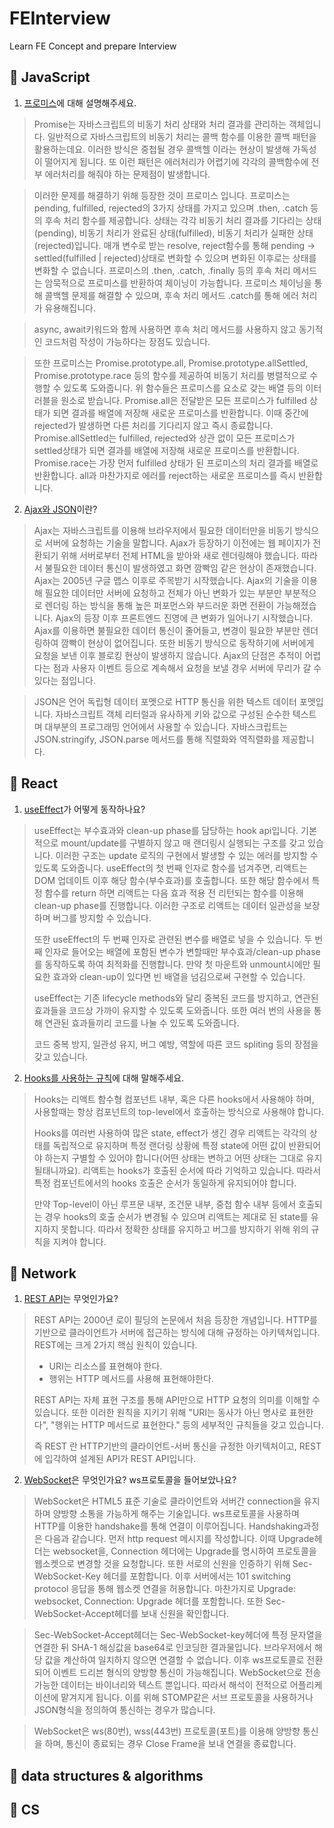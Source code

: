 # FEInterview
Learn FE Concept and prepare Interview

## 🍖 JavaScript
1. [프로미스](https://velog.io/@dbstjrwnekd/Promise)에 대해 설명해주세요.
> Promise는 자바스크립트의 비동기 처리 상태와 처리 결과를 관리하는 객체입니다. 일반적으로 자바스크립트의 비동기 처리는 콜백 함수를 이용한 콜백 패턴을 활용하는데요. 이러한 방식은 중첩될 경우 콜백헬 이라는 현상이 발생해 가독성이 떨어지게 됩니다. 또 이런 패턴은 에러처리가 어렵기에 각각의 콜백함수에 전부 에러처리를 해줘야 하는 문제점이 발생합니다.

> 이러한 문제를 해결하기 위해 등장한 것이 프로미스 입니다. 프로미스는 pending, fulfilled, rejected의 3가지 상태를 가지고 있으며 .then, .catch 등의 후속 처리 함수를 제공합니다. 상태는 각각 비동기 처리 결과를 기다리는 상태(pending), 비동기 처리가 완료된 상태(fulfilled), 비동기 처리가 실패한 상태(rejected)입니다. 매개 변수로 받는 resolve, reject함수를 통해 pending -> settled(fulfilled | rejected)상태로 변화할 수 있으며 변화된 이후로는 상태를 변화할 수 없습니다. 프로미스의 .then, .catch, .finally 등의 후속 처리 메서드는 암묵적으로 프로미스를 반환하여 체이닝이 가능합니다. 프로미스 체이닝을 통해 콜백헬 문제를 해결할 수 있으며, 후속 처리 메서드 .catch를 통해 에러 처리가 유용해집니다.

> async, await키워드와 함께 사용하면 후속 처리 메서드를 사용하지 않고 동기적인 코드처럼 작성이 가능하다는 장점도 있습니다.

> 또한 프로미스는 Promise.prototype.all, Promise.prototype.allSettled, Promise.prototype.race 등의 함수를 제공하여 비동기 처리를 병렬적으로 수행할 수 있도록 도와줍니다.
> 위 함수들은 프로미스를 요소로 갖는 배열 등의 이터러블을 원소로 받습니다.
> Promise.all은 전달받은 모든 프로미스가 fulfilled 상태가 되면 결과를 배열에 저장해 새로운 프로미스를 반환합니다. 이때 중간에 rejected가 발생하면 다른 처리를 기다리지 않고 즉시 종료합니다.
> Promise.allSettled는 fulfilled, rejected와 상관 없이 모든 프로미스가 settled상태가 되면 결과를 배열에 저장해 새로운 프로미스를 반환합니다.
> Promise.race는 가장 먼저 fulfilled 상태가 된 프로미스의 처리 결과를 배열로 반환합니다. all과 마찬가지로 에러를 reject하는 새로운 프로미스를 즉시 반환합니다.

2. [Ajax와 JSON](https://velog.io/@dbstjrwnekd/Ajax%EC%99%80-JSON)이란?
> Ajax는 자바스크립트를 이용해 브라우저에서 필요한 데이터만을 비동기 방식으로 서버에 요청하는 기술을 말합니다. Ajax가 등장하기 이전에는 웹 페이지가 전환되기 위해 서버로부터 전체 HTML을 받아와 새로 렌더링해야 했습니다. 따라서 불필요한 데이터 통신이 발생하였고 화면 깜빡임 같은 현상이 존재했습니다.
> Ajax는 2005년 구글 맵스 이후로 주목받기 시작했습니다. Ajax의 기술을 이용해 필요한 데이터만 서버에 요청하고 전체가 아닌 변화가 있는 부분만 부분적으로 렌더링 하는 방식을 통해 높은 퍼포먼스와 부드러운 화면 전환이 가능해졌습니다. Ajax의 등장 이후 프론트엔드 진영에 큰 변화가 일어나기 시작했습니다.
> Ajax를 이용하면 불필요한 데이터 통신이 줄어들고, 변경이 필요한 부분만 렌더링하여 깜빡이 현상이 없어집니다. 또한 비동기 방식으로 동작하기에 서버에게 요청을 보낸 이후 블로킹 현상이 발생하지 않습니다.
> Ajax의 단점은 추적이 어렵다는 점과 사용자 이벤트 등으로 계속해서 요청을 보낼 경우 서버에 무리가 갈 수 있다는 점입니다.

> JSON은 언어 독립형 데이터 포멧으로 HTTP 통신을 위한 텍스트 데이터 포멧입니다. 자바스크립트 객체 리터럴과 유사하게 키와 값으로 구성된 순수한 텍스트며 대부분의 프로그래밍 언어에서 사용할 수 있습니다.
> 자바스크립트는 JSON.stringify, JSON.parse 메서드를 통해 직렬화와 역직렬화를 제공합니다.
## 🍔 React
1. [useEffect](https://velog.io/@dbstjrwnekd/Using-the-Effect-Hook)가 어떻게 동작하나요?
> useEffect는 부수효과와 clean-up phase를 담당하는 hook api입니다. 기본적으로 mount/update를 구별하지 않고 매 랜더링시 실행되는 구조를 갖고 있습니다. 이러한 구조는 update 로직의 구현에서 발생할 수 있는 에러를 방지할 수 있도록 도와줍니다. useEffect의 첫 번째 인자로 함수를 넘겨주면, 리액트는 DOM 업데이트 이후 해당 함수(부수효과)를 호출합니다. 또한 해당 함수에서 특정 함수를 return 하면 리액트는 다음 효과 적용 전 리턴되는 함수를 이용해 clean-up phase를 진행합니다. 이러한 구조로 리액트는 데이터 일관성을 보장하며 버그를 방지할 수 있습니다.
>
> 또한 useEffect의 두 번째 인자로 관련된 변수를 배열로 넣을 수 있습니다. 두 번째 인자로 들어오는 배열에 포함된 변수가 변할때만 부수효과/clean-up phase를 동작하도록 하여 최적화를 진행합니다. 만약 첫 마운트와 unmount시에만 필요한 효과와 clean-up이 있다면 빈 배열을 넘김으로써 구현할 수 있습니다.
>
> useEffect는 기존 lifecycle methods와 달리 중복된 코드를 방지하고, 연관된 효과들을 코드상 가까이 유지할 수 있도록 도와줍니다. 또한 여러 번의 사용을 통해 연관된 효과들끼리 코드를 나눌 수 있도록 도와줍니다.
>
> 코드 중복 방지, 일관성 유지, 버그 예방, 역할에 따른 코드 spliting 등의 장점을 갖고 있습니다.

2. [Hooks를 사용하는 규칙](https://velog.io/@dbstjrwnekd/Rules-of-Hooks)에 대해 말해주세요.
> Hooks는 리액트 함수형 컴포넌트 내부, 혹은 다른 hooks에서 사용해야 하며, 사용할때는 항상 컴포넌트의 top-level에서 호출하는 방식으로 사용해야 합니다.
>
> Hooks를 여러번 사용하여 많은 state, effect가 생긴 경우 리액트는 각각의 상태를 독립적으로 유지하며 특정 랜더링 상황에 특정 state에 어떤 값이 반환되어야 하는지 구별할 수 있어야 합니다(어떤 상태는 변하고 어떤 상태는 그대로 유지될태니까요). 리액트는 hooks가 호출된 순서에 따라 기억하고 있습니다. 따라서 특정 컴포넌트에서의 hooks 호출은 순서가 동일하게 유지되어야 합니다.
>
> 만약 Top-level이 아닌 루프문 내부, 조건문 내부, 중첩 함수 내부 등에서 호출되는 경우 hooks의 호출 순서가 변경될 수 있으며 리액트는 제대로 된 state를 유지하지 못합니다. 따라서 정확한 상태를 유지하고 버그를 방지하기 위해 위의 규칙을 지켜야 합니다.

## 🍷 Network
1. [REST API](https://velog.io/@dbstjrwnekd/Rest-API)는 무엇인가요?
> REST API는 2000년 로이 필딩의 논문에서 처음 등장한 개념입니다. HTTP를 기반으로 클라이언트가 서버에 접근하는 방식에 대해 규정하는 아키텍쳐입니다. REST에는 크게 2가지 핵심 원칙이 있습니다.
> * URI는 리소스를 표현해야 한다.
> * 행위는 HTTP 메서드를 사용해 표현해야한다.
> 
> REST API는 자체 표현 구조를 통해 API만으로 HTTP 요청의 의미를 이해할 수 있습니다. 또한 이러한 원칙을 지키기 위해 "URI는 동사가 아닌 명사로 표현한다", "행위는 HTTP 메서드로 표현한다." 등의 세부적인 규칙들을 갖고 있습니다.
>
> 즉 REST 란 HTTP기반의 클라이언트-서버 통신을 규정한 아키텍처이고, REST에 입각하여 설계된 API가 REST API입니다.

2. [WebSocket](https://velog.io/@dbstjrwnekd/Websocket%EA%B3%BC-socket.io)은 무엇인가요? ws프로토콜을 들어보았나요?
> WebSocket은 HTML5 표준 기술로 클라이언트와 서버간 connection을 유지하며 양방향 소통을 가능하게 해주는 기술입니다. ws프로토콜을 사용하며 HTTP를 이용한 handshake를 통해 연결이 이루어집니다.
> Handshaking과정은 다음과 같습니다.
> 먼저 http request 메시지를 작성합니다. 이때 Upgrade헤더는 websocket을, Connection 헤더에는 Upgrade를 명시하여 프로토콜을 웹소켓으로 변경할 것을 요청합니다. 또한 서로의 신원을 인증하기 위해 Sec-WebSocket-Key 헤더를 포함합니다. 이후 서버에서는 101 switching protocol 응답을 통해 웹소켓 연결을 허용합니다. 마찬가지로 Upgrade: websocket, Connection: Upgrade 헤더를 포함합니다. 또한 Sec-WebSocket-Accept헤더를 보내 신원을 확인합니다.

> Sec-WebSocket-Accept헤더는 Sec-WebSocket-key헤더에 특정 문자열을 연결한 뒤 SHA-1 해싱값을 base64로 인코딩한 결과물입니다. 브라우저에서 해당 값을 계산하여 일치하지 않으면 연결할 수 없습니다.
> 이후 ws프로토콜로 전환되어 이벤트 드리븐 형식의 양방향 통신이 가능해집니다. WebSocket으로 전송 가능한 데이터는 바이너리와 텍스트 뿐입니다. 따라서 해석이 전적으로 어플리케이션에 맡겨지게 됩니다. 이를 위해 STOMP같은 서브 프로토콜을 사용하거나 JSON형식을 정의하여 통신하는 경우가 많습니다.

> WebSocket은 ws(80번), wss(443번) 프로토콜(포트)를 이용해 양방향 통신을 하며, 통신이 종료되는 경우 Close Frame을 보내 연결을 종료합니다.
## 🍟 data structures & algorithms

## 🍤 CS
